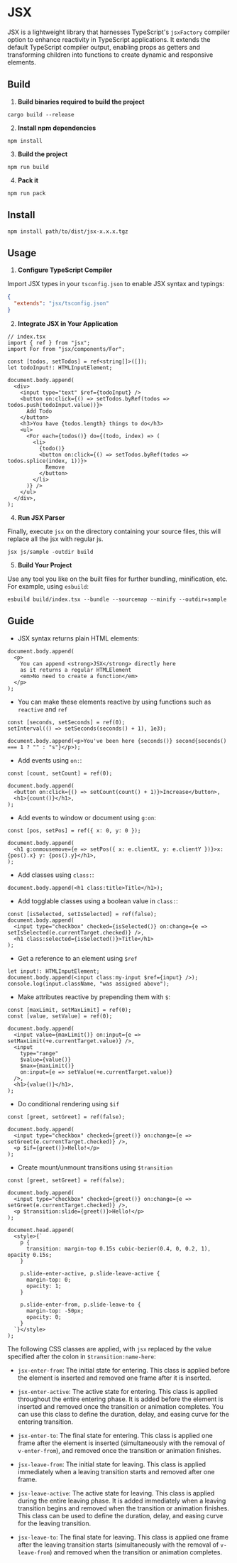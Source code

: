# JSX

JSX is a lightweight library that harnesses TypeScript's `jsxFactory` compiler option to enhance reactivity in TypeScript applications. It extends the default TypeScript compiler output, enabling props as getters and transforming children into functions to create dynamic and responsive elements.

## Build

1. **Build binaries required to build the project**

  ```console
  cargo build --release
  ```

2. **Install npm dependencies**

  ```console
  npm install
  ```

3. **Build the project**

  ```console
  npm run build
  ```

4. **Pack it**

  ```console
  npm run pack
  ```

## Install

  ```console
  npm install path/to/dist/jsx-x.x.x.tgz
  ```

## Usage

1. **Configure TypeScript Compiler**

  Import JSX types in your `tsconfig.json` to enable JSX syntax and typings:

  ```json
  {
    "extends": "jsx/tsconfig.json"
  }
  ```

2. **Integrate JSX in Your Application**

  ```tsx
  // index.tsx
  import { ref } from "jsx";
  import For from "jsx/components/For";

  const [todos, setTodos] = ref<string[]>([]);
  let todoInput!: HTMLInputElement;

  document.body.append(
    <div>
      <input type="text" $ref={todoInput} />
      <button on:click={() => setTodos.byRef(todos => todos.push(todoInput.value))}>
        Add Todo
      </button>
      <h3>You have {todos.length} things to do</h3>
      <ul>
        <For each={todos()} do={(todo, index) => (
          <li>
            {todo()}
            <button on:click={() => setTodos.byRef(todos => todos.splice(index, 1))}>
              Remove
            </button>
          </li>
        )} />
      </ul>
    </div>,
  );
  ```

4. **Run JSX Parser**

  Finally, execute `jsx` on the directory containing your source files, this will replace all the jsx with regular js.

  ```console
  jsx js/sample -outdir build
  ```

5. **Build Your Project**

  Use any tool you like on the built files for further bundling, minification, etc. For example, using `esbuild`:

  ```console
  esbuild build/index.tsx --bundle --sourcemap --minify --outdir=sample
  ```
## Guide

  - JSX syntax returns plain HTML elements:

  ```tsx
  document.body.append(
    <p>
      You can append <strong>JSX</strong> directly here 
      as it returns a regular HTMLElement 
      <em>No need to create a function</em>
    </p>
  );
  ```

  - You can make these elements reactive by using functions such as `reactive` and `ref`

  ```tsx
  const [seconds, setSeconds] = ref(0);
  setInterval(() => setSeconds(seconds() + 1), 1e3);

  document.body.append(<p>You've been here {seconds()} second{seconds() === 1 ? "" : "s"}</p>);
  ```

  - Add events using `on:`:

  ```tsx
  const [count, setCount] = ref(0);

  document.body.append(
    <button on:click={() => setCount(count() + 1)}>Increase</button>,
    <h1>{count()}</h1>,
  );
  ```

  - Add events to window or document using `g:on`:

  ```tsx
  const [pos, setPos] = ref({ x: 0, y: 0 });

  document.body.append(
    <h1 g:onmousemove={e => setPos({ x: e.clientX, y: e.clientY })}>x: {pos().x} y: {pos().y}</h1>,
  );
  ```

  - Add classes using `class:`:

  ```tsx
  document.body.append(<h1 class:title>Title</h1>);
  ```

  - Add togglable classes using a boolean value in `class:`:

  ```tsx
  const [isSelected, setIsSelected] = ref(false);
  document.body.append(
    <input type="checkbox" checked={isSelected()} on:change={e => setIsSelected(e.currentTarget.checked)} />,
    <h1 class:selected={isSelected()}>Title</h1>
  );
  ```

  - Get a reference to an element using `$ref`

  ```tsx
  let input!: HTMLInputElement;
  document.body.append(<input class:my-input $ref={input} />);
  console.log(input.className, "was assigned above");
  ```

  - Make attributes reactive by prepending them with `$`:

  ```tsx
  const [maxLimit, setMaxLimit] = ref(0);
  const [value, setValue] = ref(0);

  document.body.append(
    <input value={maxLimit()} on:input={e => setMaxLimit(+e.currentTarget.value)} />,
    <input
      type="range"
      $value={value()}
      $max={maxLimit()}
      on:input={e => setValue(+e.currentTarget.value)}
    />,
    <h1>{value()}</h1>,
  );
  ```

  - Do conditional rendering using `$if`

  ```tsx
  const [greet, setGreet] = ref(false);

  document.body.append(
    <input type="checkbox" checked={greet()} on:change={e => setGreet(e.currentTarget.checked)} />,
    <p $if={greet()}>Hello!</p>
  );
  ```

  - Create mount/unmount transitions using `$transition`

  ```tsx
  const [greet, setGreet] = ref(false);

  document.body.append(
    <input type="checkbox" checked={greet()} on:change={e => setGreet(e.currentTarget.checked)} />,
    <p $transition:slide={greet()}>Hello!</p>
  );

  document.head.append(
    <style>{`
      p {
        transition: margin-top 0.15s cubic-bezier(0.4, 0, 0.2, 1), opacity 0.15s;
      }

      p.slide-enter-active, p.slide-leave-active {
        margin-top: 0;
        opacity: 1;
      }

      p.slide-enter-from, p.slide-leave-to {
        margin-top: -50px;
        opacity: 0;
      }
    `}</style>
  );
  ```

  The following CSS classes are applied, with `jsx` replaced by the value specified after the colon in `$transition:name-here`:

  - `jsx-enter-from`: The initial state for entering. This class is applied before the element is inserted and removed one frame after it is inserted.

  - `jsx-enter-active`: The active state for entering. This class is applied throughout the entire entering phase. It is added before the element is inserted and removed once the transition or animation completes. You can use this class to define the duration, delay, and easing curve for the entering transition.

  - `jsx-enter-to`: The final state for entering. This class is applied one frame after the element is inserted (simultaneously with the removal of `v-enter-from`), and removed once the transition or animation finishes.

  - `jsx-leave-from`: The initial state for leaving. This class is applied immediately when a leaving transition starts and removed after one frame.

  - `jsx-leave-active`: The active state for leaving. This class is applied during the entire leaving phase. It is added immediately when a leaving transition begins and removed when the transition or animation finishes. This class can be used to define the duration, delay, and easing curve for the leaving transition.

  - `jsx-leave-to`: The final state for leaving. This class is applied one frame after the leaving transition starts (simultaneously with the removal of `v-leave-from`) and removed when the transition or animation completes.
